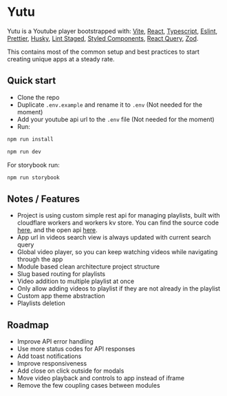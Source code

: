 # Yutu

Yutu is a Youtube player bootstrapped
with: [Vite](https://github.com/vitejs/vite), [React](https://reactjs.org/), [Typescript](https://www.typescriptlang.org/), [Eslint](https://eslint.org/), [Prettier](https://prettier.io/), [Husky](https://typicode.github.io/husky/), [Lint Staged](https://github.com/okonet/lint-staged), [Styled Components](https://styled-components.com/), [React Query](https://tanstack.com/query), [Zod](https://zod.dev/).

This contains most of the common setup and best practices to start creating unique apps at a steady rate.

## Quick start

- Clone the repo
- Duplicate `.env.example` and rename it to `.env` (Not needed for the moment)
- Add your youtube api url to the `.env` file (Not needed for the moment)
- Run:

```bash
npm run install
```

```bash
npm run dev
```

For storybook run:

```bash
npm run storybook
```

## Notes / Features

- Project is using custom simple rest api for managing playlists, built with cloudflare workers and workers kv store.
  You can find the source code [here](https://github.com/daroxs95/yutu-be), and the open
  api [here](https://yutu-be.daroxs95.workers.dev/).
- App url in videos search view is always updated with current search query
- Global video player, so you can keep watching videos while navigating through the app
- Module based clean architecture project structure
- Slug based routing for playlists
- Video addition to multiple playlist at once
- Only allow adding videos to playlist if they are not already in the playlist
- Custom app theme abstraction
- Playlists deletion

## Roadmap

- Improve API error handling
- Use more status codes for API responses
- Add toast notifications
- Improve responsiveness
- Add close on click outside for modals
- Move video playback and controls to app instead of iframe
- Remove the few coupling cases between modules